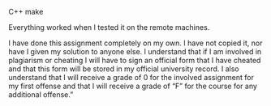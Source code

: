 C++
make

Everything worked when I tested it on the remote machines.

I have done this assignment
completely on my own. I have not copied it, nor have I given my solution to anyone else. I
understand that if I am involved in plagiarism or cheating I will have to sign an official form that
I have cheated and that this form will be stored in my official university record. I also understand
that I will receive a grade of 0 for the involved assignment for my first offense and that I will
receive a grade of “F” for the course for any additional offense.”